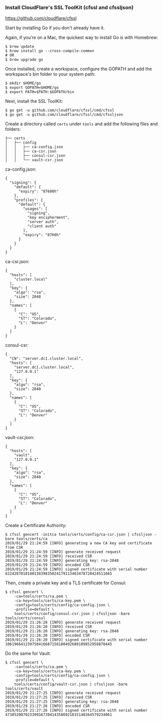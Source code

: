 ### Install CloudFlare's SSL ToolKit (cfssl and cfssljson)
https://github.com/cloudflare/cfssl

Start by installing Go if you don't already have it.

Again, if you’re on a Mac, the quickest way to install Go is with Homebrew:
```
$ brew update
$ brew install go --cross-compile-common
# OR
$ brew upgrade go
```
Once installed, create a workspace, configure the GOPATH and add the workspace's bin folder to your system path:
```
$ mkdir $HOME/go
$ export GOPATH=$HOME/go
$ export PATH=$PATH:$GOPATH/bin
```
Next, install the SSL ToolKit:
```
$ go get -u github.com/cloudflare/cfssl/cmd/cfssl
$ go get -u github.com/cloudflare/cfssl/cmd/cfssljson
```

Create a directory called `certs` under `tools` and add the following files and folders:
```
├── certs
│   ├── config
│   │   ├── ca-config.json
│   │   ├── ca-csr.json
│   │   ├── consul-csr.json
│   │   └── vault-csr.json
```
ca-config.json:
```
{
  "signing": {
    "default": {
      "expiry": "87600h"
    },
    "profiles": {
      "default": {
        "usages": [
          "signing",
          "key encipherment",
          "server auth",
          "client auth"
        ],
        "expiry": "8760h"
      }
    }
  }
}
```
ca-csr.json:
```
{
  "hosts": [
    "cluster.local"
  ],
  "key": {
    "algo": "rsa",
    "size": 2048
  },
  "names": [
    {
      "C": "US",
      "ST": "Colorado",
      "L": "Denver"
    }
  ]
}
```
consul-csr:
```
{
  "CN": "server.dc1.cluster.local",
  "hosts": [
    "server.dc1.cluster.local",
    "127.0.0.1"
  ],
  "key": {
    "algo": "rsa",
    "size": 2048
  },
  "names": [
    {
      "C": "US",
      "ST": "Colorado",
      "L": "Denver"
    }
  ]
}
```
vault-csr.json:
```
{
  "hosts": [
    "vault",
    "127.0.0.1"
  ],
  "key": {
    "algo": "rsa",
    "size": 2048
  },
  "names": [
    {
      "C": "US",
      "ST": "Colorado",
      "L": "Denver"
    }
  ]
}
```

Create a Certificate Authority:
```
$ cfssl gencert -initca tools/certs/config/ca-csr.json | cfssljson -bare tools/certs/ca
2019/01/29 21:24:59 [INFO] generating a new CA key and certificate from CSR
2019/01/29 21:24:59 [INFO] generate received request
2019/01/29 21:24:59 [INFO] received CSR
2019/01/29 21:24:59 [INFO] generating key: rsa-2048
2019/01/29 21:24:59 [INFO] encoded CSR
2019/01/29 21:24:59 [INFO] signed certificate with serial number 622428701818013839835024179113463478720424511665
```

Then, create a private key and a TLS certificate for Consul:
```
$ cfssl gencert \
    -ca=tools/certs/ca.pem \
    -ca-key=tools/certs/ca-key.pem \
    -config=tools/certs/config/ca-config.json \
    -profile=default \
    tools/certs/config/consul-csr.json | cfssljson -bare tools/certs/consul
2019/01/29 21:26:20 [INFO] generate received request
2019/01/29 21:26:20 [INFO] received CSR
2019/01/29 21:26:20 [INFO] generating key: rsa-2048
2019/01/29 21:26:20 [INFO] encoded CSR
2019/01/29 21:26:20 [INFO] signed certificate with serial number 106196641239750416687156180492689189852958870445
```
Do the same for Vault:
```
$ cfssl gencert \
    -ca=tools/certs/ca.pem \
    -ca-key=tools/certs/ca-key.pem \
    -config=tools/certs/config/ca-config.json \
    -profile=default \
    tools/certs/config/vault-csr.json | cfssljson -bare tools/certs/vault
2019/01/29 21:27:25 [INFO] generate received request
2019/01/29 21:27:25 [INFO] received CSR
2019/01/29 21:27:25 [INFO] generating key: rsa-2048
2019/01/29 21:27:26 [INFO] encoded CSR
2019/01/29 21:27:26 [INFO] signed certificate with serial number 473052007023399167394143586921815148264579234061
```